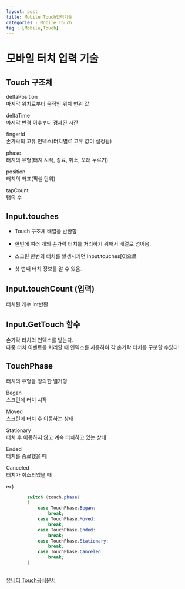 ```yaml
---
layout: post
title: Mobile Touch입력기술
categories : Mobile Touch
tag : [Mobile,Touch]
---
```


# 모바일 터치 입력 기술
   
## Touch 구조체   

deltaPosition   
마지막 위치로부터 움직인 위치 변위 값 

deltaTime   
마지막 변경 이후부터 경과된 시간 

fingerId  
손가락의 고유 인덱스(터치별로 고유 값이 설정됨) 

phase   
터치의 유형(터치 시작, 종료, 취소, 오래 누르기) 

position   
터치의 좌표(픽셀 단위) 

tapCount   
탭의 수 

## Input.touches   

- Touch 구조체 배열을 반환함

- 한번에 여러 개의 손가락 터치를 처리하기 위해서 배열로 넘어옴.

- 스크린 한번의 터치를 발생시키면 Input.touches[0]으로 

- 첫 번째 터치 정보를 알 수 있음.

## Input.touchCount (입력)   
터치된 개수 int반환

## Input.GetTouch 함수
손가락 터치의 인덱스를 받는다.   
다중 터치 이벤트를 처리할 때 인덱스를 사용하여 각 손가락 터치를 구분할 수있다!

## TouchPhase   
 터치의 유형을 정의한 열거형   

Began  
스크린에 터치 시작 

Moved   
스크린에 터치 후 이동하는 상태

Stationary  
터치 후 이동하지 않고 계속 터치하고 있는 상태 

Ended  
터치를 종료했을 때 

Canceled  
터치가 취소되었을 때 

ex)
```c# 
        switch (touch.phase)
        {
            case TouchPhase.Began:
                break;
            case TouchPhase.Moved:
                break;
            case TouchPhase.Ended:
                break;
            case TouchPhase.Stationary:
                break;
            case TouchPhase.Canceled:
                break;
        }
            
```
           

   


[유니티 Touch공식문서](https://docs.unity3d.com/ScriptReference/Touch.html)